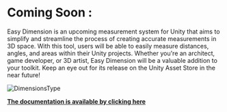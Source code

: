 # Coming Soon :

Easy Dimension is an upcoming measurement system for Unity that aims to simplify and streamline the process of creating accurate measurements in 3D space. With this tool, users will be able to easily measure distances, angles, and areas within their Unity projects. Whether you're an architect, game developer, or 3D artist, Easy Dimension will be a valuable addition to your toolkit. Keep an eye out for its release on the Unity Asset Store in the near future!

![DimensionsType](https://user-images.githubusercontent.com/88411269/219785119-081c4601-8668-4cc3-b960-54b1eb3b3d75.jpg)

[**The documentation is available by clicking here**](https://github.com/isa3d/isa3d/blob/easy-dimension-measurement-system-unity/EzDim/Documentation.md) 

